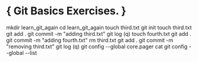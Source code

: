 # { Git Basics Exercises. }

mkdir learn_git_again
cd learn_git_again
touch third.txt
git init
touch third.txt
git add .
git commit -m "adding third.txt"
git log
(q)
touch fourth.txt
git add . 
git commit -m "adding fourth.txt"
rm third.txt
git add .
git commit -m "removing third.txt"
git log
(q)
git config --global core.pager cat
git config --global --list






